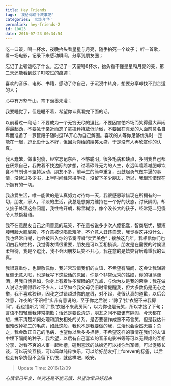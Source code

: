 ```yaml
---
title: Hey Friends
tags: '我给你讲个故事吧'
categories: '似水年华'
permalink: hey-friends-2
id: 10023
date: 2016-07-23 00:34:54
---
```



吃一口饭，喝一杯水，夜晚抬头看星星与月亮，随手拍死一个蚊子；
听一首歌，看一场电影，记录下来感动瞬间，分享到朋友圈；

忘记了上顿饭吃了什么，忘记了一天要喝8杯水，抬头看不懂星星和月亮的美，第二天还能看到蚊子叮咬过的痕迹；

喜欢的音乐、电影、书籍，感动了你自己，于沉浸中转身，想要分享却找不到合适的人；

心中有万壑千山，笔下滴墨未浸；

我要睡觉了，但是睡不着，希望你认真看完下面的话。

以前看过一段话：不要成为一个无穷无尽的逗比，不要因害怕冷场而笑得最大声闹得最起劲，不要急于亲近而忘了拿捏矜持放低骄傲，不要因在真爱的人面前莫名自卑而准备了一箩筐段子随时逗TA开心为自己解围。喜欢的人等你足够优秀时一定能在一起，逗比没什么不好，但因为你给的嬉笑太盛，于是没有人再欣赏你的认真。

我人蠢笨，做事犯傻，经常忘记东西，不够聪明，很多毛病和缺点，多到我自己都在厌烦自己，我做着不找边际的梦想，过着碌碌无为的人生，永远叫嚷着减肥却饮食不节制也不坚持运动，朋友不多，前半生的简单重复，没鼓起勇气做牛逼的事情，没读过多少书，上学时间经常换学校，没留下多少朋友，所以，我很珍惜现在所拥有的一切。

我热爱生活，唯一能做的是认真努力对待每一天，我很感恩珍惜现在所拥有的一切，朋友，家人，平淡的生活，我总是想努力维持在一个好的状态，讨厌隔阂，却又拙于处理这些问题，我性格开朗，稀里糊涂，像个没长大的孩子，经常犯二犯傻令人扶额凝语。

我不在意朋友自己之间善意的玩笑，不在意被说多少次人傻犯蠢，智商堪忧，腿短腰粗脸大翘屁股，不介意被说唱歌难听，不介意人丑还自恋，我觉得这并没什么，我也经常自嘲，也会被带入你的节奏哼唱“卖弄美色”；接触这几年，我相信你们也明白我的性格，我觉得友情很重要，朋友是可以互相损讽，朋友是在需要的时候温柔相待，我是个逗比，我不会因朋友玩笑不开心，我在意的是嬉笑背后尊重我的认真。

我很尊重你，也很敬佩你，我非常珍惜我们的友谊，不希望有隔阂，这会让我辗转反侧无意入眠，也是我写下这些话的原因，你是个非常优秀的姑娘，你的坦荡潇洒，另我自愧弗如，你身上有着许多耀眼的闪光点，与你为友是我的荣幸；我在做人说话方面得罪过不少人，以至如今我父母仍旧时常提醒我，但大多数仍是无心之举，我不喜欢狡辩，因我之过错越过你的底线，对不起，我很认真的道歉，以后会注意，昨夜的“不识相”实非有意说的，至于你之后说：“除了‘挂’衣服不来我房间”，我也错听为”除了‘换’衣服不来我房间“，以为你也是玩笑，所以才接了下句；言语不知轻重我非常抱歉；话还是要说清楚，朋友之间不应该有隔阂，今天都在想，搞不清楚如何处理和朋友相处的关系，是否要装作成熟不苟言笑，但是我估计很难改掉犯二的毛病，如此这般，我也不是我要做的我，生活也会索然无趣；总之，我会改正自己的毛病，也望你以后多多担待，不希望这样的事情在我们的友谊中埋下隔阂的种子，我希望，以后有自己喜欢的音乐电影书等等可以无顾虑的互相分享，对看不爽的人事一起吐槽，碰到喜欢的姑娘还可以找你当军师，可以促膝长谈，可以玩笑互损，可以简单纯粹快乐，可以给好朋友打上forever的标签，以后也会有争执但不会留下仇恨，就这样吧，晚安。

> Update Time: 2016/12/09

*心情早已平复，终究还是不能无情，希望你早日好起来*
